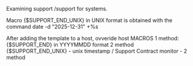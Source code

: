 Examining support /support for systems.

Macro {$SUPPORT_END_UNIX} in UNIX format is obtained with the command
date -d "2025-12-31" +%s

After adding the template to a host, ovveride host MACROS
1 method: 
{$SUPPORT_END} in YYYYMMDD format
2 method 
{$SUPPORT_END_UNIX} - unix timestamp / Support Contract monitor - 2 method

